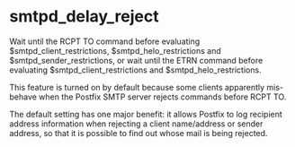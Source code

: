 # smtpd_delay_reject 


Wait until the RCPT TO command before evaluating
$smtpd_client_restrictions, $smtpd_helo_restrictions and
$smtpd_sender_restrictions, or wait until the ETRN command before
evaluating $smtpd_client_restrictions and $smtpd_helo_restrictions.



This feature is turned on by default because some clients apparently
mis-behave when the Postfix SMTP server rejects commands before
RCPT TO.



The default setting has one major benefit: it allows Postfix to log
recipient address information when rejecting a client name/address
or sender address, so that it is possible to find out whose mail
is being rejected.



